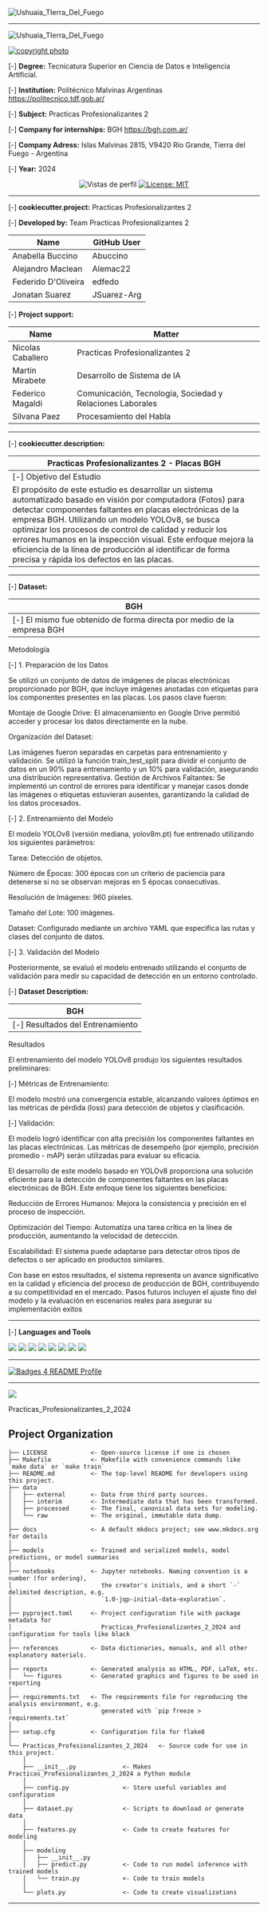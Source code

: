 ![Ushuaia_TIerra_Del_Fuego](https://github.com/edfedo/Practicas_Profesionalizantes_2_2024/blob/main/reports/figures/Front_b.jpg)

------------

![Ushuaia_TIerra_Del_Fuego](https://github.com/edfedo/Practicas_Profesionalizantes_2_2024/blob/main/reports/figures/Front_a.png)

<p align="left">
    <a href="https://bgh.com.ar/">
    <img src="https://img.shields.io/badge/copyright_photo-000000?style=for-the-badge&logo=JSON%20web%20tokens&logoColor=white" alt="copyright photo" />
  </a>
</p>

[-] **Degree:** Tecnicatura Superior en Ciencia de Datos e Inteligencia Artificial.

[-] **Institution:** Politécnico Malvinas Argentinas  https://politecnico.tdf.gob.ar/

[-] **Subject:** Practicas Profesionalizantes 2 

[-] **Company for internships:** BGH https://bgh.com.ar/

[-] **Company Adress:** Islas Malvinas 2815, V9420 Río Grande, Tierra del Fuego - Argentina

[-] **Year:** 2024

<p align="center">
  <img src="https://komarev.com/ghpvc/?username=edfedo" alt="Vistas de perfil" />
  <a href="https://opensource.org/licenses/MIT">
    <img src="https://img.shields.io/badge/License-MIT-yellow.svg" alt="License: MIT" />
  </a>
</p>

------------

[-] **cookiecutter.project:** Practicas Profesionalizantes 2

[-] **Developed by:** Team Practicas Profesionalizantes 2

| Name       | GitHub User      |
| ------------- | ------------- |
| Anabella Buccino | Abuccino |
| Alejandro Maclean | Alemac22 |
| Federido D'Oliveira | edfedo |
| Jonatan Suarez | JSuarez-Arg |


[-] **Project support:**

| Name       | Matter      |
| ------------- | ------------- |
| Nicolas Caballero | Practicas Profesionalizantes 2 |
| Martin Mirabete | Desarrollo de Sistema de IA |
| Federico Magaldi | Comunicación, Tecnología, Sociedad y Relaciones Laborales |
| Silvana Paez | Procesamiento del Habla |

------------

[-] **cookiecutter.description:**

| Practicas Profesionalizantes 2 - Placas BGH |
| ------------- | 
| [-] Objetivo del Estudio
El propósito de este estudio es desarrollar un sistema automatizado basado en visión por computadora (Fotos) para detectar componentes faltantes en placas electrónicas de la empresa BGH. Utilizando un modelo YOLOv8, se busca optimizar los procesos de control de calidad y reducir los errores humanos en la inspección visual. Este enfoque mejora la eficiencia de la línea de producción al identificar de forma precisa y rápida los defectos en las placas. | 

------------

[-] **Dataset:** 

| BGH      |   
| ------------- |
| [-] El mismo fue obtenido de forma directa por medio de la empresa BGH |

Metodología

[-] 1. Preparación de los Datos
   
Se utilizó un conjunto de datos de imágenes de placas electrónicas proporcionado por BGH, que incluye imágenes anotadas con etiquetas para los componentes presentes en las placas. Los pasos clave fueron:

Montaje de Google Drive: El almacenamiento en Google Drive permitió acceder y procesar los datos directamente en la nube.

Organización del Dataset:

Las imágenes fueron separadas en carpetas para entrenamiento y validación.
Se utilizó la función train_test_split para dividir el conjunto de datos en un 90% para entrenamiento y un 10% para validación, asegurando una distribución representativa.
Gestión de Archivos Faltantes: Se implementó un control de errores para identificar y manejar casos donde las imágenes o etiquetas estuvieran ausentes, garantizando la calidad de los datos procesados.

[-] 2. Entrenamiento del Modelo

El modelo YOLOv8 (versión mediana, yolov8m.pt) fue entrenado utilizando los siguientes parámetros:

Tarea: Detección de objetos.

Número de Épocas: 300 épocas con un criterio de paciencia para detenerse si no se observan mejoras en 5 épocas consecutivas.

Resolución de Imágenes: 960 píxeles.

Tamaño del Lote: 100 imágenes.

Dataset: Configurado mediante un archivo YAML que especifica las rutas y clases del conjunto de datos.

[-] 3. Validación del Modelo

Posteriormente, se evaluó el modelo entrenado utilizando el conjunto de validación para medir su capacidad de detección en un entorno controlado.


[-] **Dataset Description:**

| BGH     |
| ------------- |
| [-] Resultados del Entrenamiento |

Resultados

El entrenamiento del modelo YOLOv8 produjo los siguientes resultados preliminares:

[-] Métricas de Entrenamiento:

El modelo mostró una convergencia estable, alcanzando valores óptimos en las métricas de pérdida (loss) para detección de objetos y clasificación.

[-] Validación:

El modelo logró identificar con alta precisión los componentes faltantes en las placas electrónicas.
Las métricas de desempeño (por ejemplo, precisión promedio - mAP) serán utilizadas para evaluar su eficacia.

El desarrollo de este modelo basado en YOLOv8 proporciona una solución eficiente para la detección de componentes faltantes en las placas electrónicas de BGH. Este enfoque tiene los siguientes beneficios:

Reducción de Errores Humanos: Mejora la consistencia y precisión en el proceso de inspección.

Optimización del Tiempo: Automatiza una tarea crítica en la línea de producción, aumentando la velocidad de detección.

Escalabilidad: El sistema puede adaptarse para detectar otros tipos de defectos o ser aplicado en productos similares.

Con base en estos resultados, el sistema representa un avance significativo en la calidad y eficiencia del proceso de producción de BGH, contribuyendo a su competitividad en el mercado. Pasos futuros incluyen el ajuste fino del modelo y la evaluación en escenarios reales para asegurar su implementación exitos

------------


[-] **Languages ​​and Tools**

<div id="header" align="left">
<img src="https://img.shields.io/badge/Cookiecutter-D4AA00?style=for-the-badge&logo=Cookiecutter&logoColor=white" />
<img src="https://img.shields.io/badge/Jupyter-F37626.svg?&style=for-the-badge&logo=Jupyter&logoColor=white" />
</a>
<img src="https://img.shields.io/badge/GitHub-100000?style=for-the-badge&logo=github&logoColor=white" />
</a>
<img src="https://img.shields.io/badge/GIT-E44C30?style=for-the-badge&logo=git&logoColor=white" />
</a>
<img src="https://img.shields.io/badge/Python-FFD43B?style=for-the-badge&logo=python&logoColor=blue" />
</a>  
<img src="https://img.shields.io/badge/DataSet-05192D?style=for-the-badge&logo=datacamp&logoColor=65FF8F" />
</a> 
<img src="https://img.shields.io/badge/machine learning-F7931E?style=for-the-badge&logo=scikit-learn&logoColor=white" />
</a>
<img src="https://img.shields.io/badge/VSCode-0078D4?style=for-the-badge&logo=visual%20studio%20code&logoColor=white" />
</a> 
</div>

------------

<p align="left">
    <a href="https://github.com/alexandresanlim/Badges4-README.md-Profile#-contact-">
    <img src="https://img.shields.io/badge/Badges_4_README_Profile-000000?style=for-the-badge&logo=JSON%20web%20tokens&logoColor=white" alt="Badges 4 README Profile" />
  </a>
</p>

------------














<a target="_blank" href="https://cookiecutter-data-science.drivendata.org/">
    <img src="https://img.shields.io/badge/CCDS-Project%20template-328F97?logo=cookiecutter" />
</a>

Practicas_Profesionalizantes_2_2024

## Project Organization

```
├── LICENSE            <- Open-source license if one is chosen
├── Makefile           <- Makefile with convenience commands like `make data` or `make train`
├── README.md          <- The top-level README for developers using this project.
├── data
│   ├── external       <- Data from third party sources.
│   ├── interim        <- Intermediate data that has been transformed.
│   ├── processed      <- The final, canonical data sets for modeling.
│   └── raw            <- The original, immutable data dump.
│
├── docs               <- A default mkdocs project; see www.mkdocs.org for details
│
├── models             <- Trained and serialized models, model predictions, or model summaries
│
├── notebooks          <- Jupyter notebooks. Naming convention is a number (for ordering),
│                         the creator's initials, and a short `-` delimited description, e.g.
│                         `1.0-jqp-initial-data-exploration`.
│
├── pyproject.toml     <- Project configuration file with package metadata for 
│                         Practicas_Profesionalizantes_2_2024 and configuration for tools like black
│
├── references         <- Data dictionaries, manuals, and all other explanatory materials.
│
├── reports            <- Generated analysis as HTML, PDF, LaTeX, etc.
│   └── figures        <- Generated graphics and figures to be used in reporting
│
├── requirements.txt   <- The requirements file for reproducing the analysis environment, e.g.
│                         generated with `pip freeze > requirements.txt`
│
├── setup.cfg          <- Configuration file for flake8
│
└── Practicas_Profesionalizantes_2_2024   <- Source code for use in this project.
    │
    ├── __init__.py             <- Makes Practicas_Profesionalizantes_2_2024 a Python module
    │
    ├── config.py               <- Store useful variables and configuration
    │
    ├── dataset.py              <- Scripts to download or generate data
    │
    ├── features.py             <- Code to create features for modeling
    │
    ├── modeling                
    │   ├── __init__.py 
    │   ├── predict.py          <- Code to run model inference with trained models          
    │   └── train.py            <- Code to train models
    │
    └── plots.py                <- Code to create visualizations
```

--------

